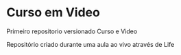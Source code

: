 # Curso em Video
 Primeiro repositorio versionado Curso e Video

Repositório criado durante uma aula ao vivo através de Life
